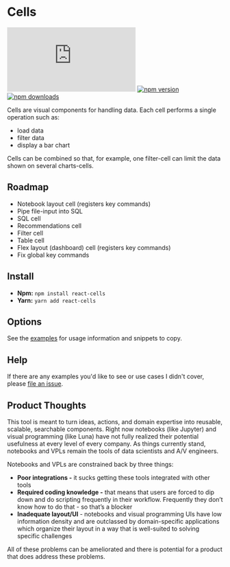 # Cells

![gzip size](http://img.badgesize.io/https://unpkg.com/modal-hook/dist/index.js?compression=gzip)
[![npm version](https://img.shields.io/npm/v/modal-hook.svg)](https://www.npmjs.com/package/modal-hook)
[![npm downloads](https://img.shields.io/npm/dm/modal-hook.svg)](https://www.npmjs.com/package/modal-hook)

Cells are visual components for handling data. Each cell performs a single operation such as:

- load data
- filter data
- display a bar chart

Cells can be combined so that, for example, one filter-cell can limit the data shown on several charts-cells.

## Roadmap

- Notebook layout cell (registers key commands)
- Pipe file-input into SQL
- SQL cell
- Recommendations cell
- Filter cell
- Table cell
- Flex layout (dashboard) cell (registers key commands)
- Fix global key commands

## Install

- **Npm:** `npm install react-cells`
- **Yarn:** `yarn add react-cells`

## Options

See the [examples](https://benshope.github.io/cells) for usage information and snippets to copy.

## Help

If there are any examples you'd like to see or use cases I didn't cover, please [file an issue](https://github.com/benshope/cells/issues/new).

## Product Thoughts

This tool is meant to turn ideas, actions, and domain expertise into reusable, scalable, searchable components. Right now notebooks (like Jupyter) and visual programming (like Luna) have not fully realized their potential usefulness at every level of every company. As things currently stand, notebooks and VPLs remain the tools of data scientists and A/V engineers.

Notebooks and VPLs are constrained back by three things:

- **Poor integrations -** it sucks getting these tools integrated with other tools
- **Required coding knowledge -** that means that users are forced to dip down and do scripting frequently in their workflow. Frequently they don’t know how to do that - so that’s a blocker
- **Inadequate layout/UI** - notebooks and visual programming UIs have low information density and are outclassed by domain-specific applications which organize their layout in a way that is well-suited to solving specific challenges

All of these problems can be ameliorated and there is potential for a product that does address these problems.
